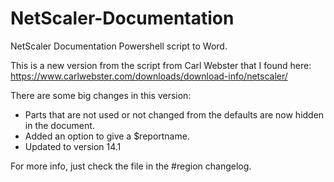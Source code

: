 # NetScaler-Documentation
NetScaler Documentation Powershell script to Word.

This is a new version from the script from Carl Webster that I found here: https://www.carlwebster.com/downloads/download-info/netscaler/

There are some big changes in this version:
- Parts that are not used or not changed from the defaults are now hidden in the document.
- Added an option to give a $reportname.
- Updated to version 14.1

For more info, just check the file in the #region changelog.
